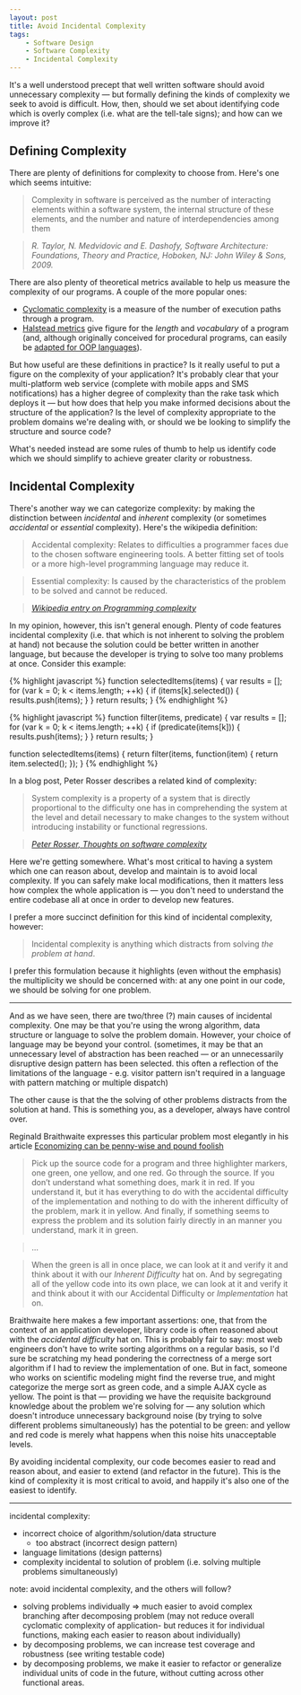 ```yaml
---
layout: post
title: Avoid Incidental Complexity
tags:
    - Software Design
    - Software Complexity
    - Incidental Complexity
---
```


It's a well understood precept that well written software should avoid unnecessary complexity &mdash; but formally defining the kinds of complexity we seek to avoid is difficult. How, then, should we set about identifying code which is overly complex (i.e. what are the tell-tale signs); and how can we improve it?

## Defining Complexity

There are plenty of definitions for complexity to choose from.  Here's one which seems intuitive:

> Complexity in software is perceived as the number of interacting elements within a software system, the internal structure of these elements, and the number and nature of interdependencies among them

> <cite>R. Taylor, N. Medvidovic and E. Dashofy,  *Software Architecture: Foundations, Theory and Practice*, Hoboken, NJ: John Wiley & Sons, 2009.</cite>

There are also plenty of theoretical metrics available to help us measure the complexity of our programs.  A couple of the more popular ones:

* [Cyclomatic complexity](http://en.wikipedia.org/wiki/Cyclomatic_complexity) is a measure of the number of execution paths through a program.
* [Halstead metrics](http://en.wikipedia.org/wiki/Halstead_complexity_measures) give figure for the *length* and *vocabulary* of a program (and, although originally conceived for procedural programs, can easily be [adapted for OOP languages](http://www.virtualmachinery.com/sidebar2.htm)).

But how useful are these definitions in practice?  Is it really useful to put a figure on the complexity of your application?  It's probably clear that your multi-platform web service (complete with mobile apps and SMS notifications) has a higher degree of complexity than the rake task which deploys it &mdash; but how does that help you make informed decisions about the structure of the application?  Is the level of complexity appropriate to the problem domains we're dealing with, or should we be looking to simplify the structure and source code?

What's needed instead are some rules of thumb to help us identify code which we should simplify to achieve greater clarity or robustness.

## Incidental Complexity

There's another way we can categorize complexity: by making the distinction between *incidental* and *inherent* complexity (or sometimes *accidental* or *essential* complexity).  Here's the wikipedia definition:

> Accidental complexity: Relates to difficulties a programmer faces due to the chosen software engineering tools. A better fitting set of tools or a more high-level programming language may reduce it.

> Essential complexity: Is caused by the characteristics of the problem to be solved and cannot be reduced.

> <cite>[Wikipedia entry on *Programming complexity*](http://en.wikipedia.org/wiki/Programming_complexity#Types)</cite>

In my opinion, however, this isn't general enough.  Plenty of code features incidental complexity (i.e. that which is not inherent to solving the problem at hand) not because the solution could be better written in another language, but because the developer is trying to solve too many problems at once.  Consider this example:

{% highlight javascript %}
function selectedItems(items) {
    var results = [];
    for (var k = 0; k < items.length; ++k) {
        if (items[k].selected()) {
            results.push(items);
        }
    }
    return results;
}
{% endhighlight %}

{% highlight javascript %}
function filter(items, predicate) {
    var results = [];
    for (var k = 0; k < items.length; ++k) {
        if (predicate(items[k])) {
            results.push(items);
        }
    }
    return results;
}

function selectedItems(items) {
    return filter(items, function(item) {
        return item.selected();
    });
}
{% endhighlight %}

In a blog post, Peter Rosser describes a related kind of complexity:

> System complexity is a property of a system that is directly proportional to the difficulty one has in comprehending the system at the level and detail necessary to make changes to the system without introducing instability or functional regressions.

> <cite>[Peter Rosser, *Thoughts on software complexity*](http://blogs.msdn.com/b/peterrosser/archive/2006/06/02/softwarecomplexity.aspx)</cite>

Here we're getting somewhere.  What's most critical to having a system which one can reason about, develop and maintain is to avoid local complexity.  If you can safely make local modifications, then it matters less how complex the whole application is &mdash; you don't need to understand the entire codebase all at once in order to develop new features.

I prefer a more succinct definition for this kind of incidental complexity, however:

> Incidental complexity is anything which distracts from solving *the problem at hand*.

I prefer this formulation because it highlights (even without the emphasis) the multiplicity we should be concerned with: at any one point in our code, we should be solving for one problem.

---

And as we have seen, there are two/three (?) main causes of incidental complexity.  One may be that you're using the wrong algorithm, data structure or language to solve the problem domain.  However, your choice of language may be beyond your control.  (sometimes, it may be that an unnecessary level of abstraction has been reached &mdash; or an unnecessarily disruptive design pattern has been selected.  this often a reflection of the limitations of the language - e.g. visitor pattern isn't required in a language with pattern matching or multiple dispatch)

The other cause is that the the solving of other problems distracts from the solution at hand.  This is something you, as a developer, always have control over.

Reginald Braithwaite expresses this particular problem most elegantly in his article [Economizing can be penny-wise and pound foolish](http://weblog.raganwald.com/2006/12/economizing-can-be-penny-wise-and.html)

> Pick up the source code for a program and three highlighter markers, one green, one yellow, and one red. Go through the source. If you don’t understand what something does, mark it in red. If you understand it, but it has everything to do with the accidental difficulty of the implementation and nothing to do with the inherent difficulty of the problem, mark it in yellow. And finally, if something seems to express the problem and its solution fairly directly in an manner you understand, mark it in green.

> ...

> When the green is all in once place, we can look at it and verify it and think about it with our *Inherent Difficulty* hat on. And by segregating all of the yellow code into its own place, we can look at it and verify it and think about it with our Accidental Difficulty or *Implementation* hat on.

Braithwaite here makes a few important assertions: one, that from the context of an application developer, library code is often reasoned about with the *accidental difficulty* hat on.  This is probably fair to say: most web engineers don't have to write sorting algorithms on a regular basis, so I'd sure be scratching my head pondering the correctness of a merge sort algorithm if I had to review the implementation of one.  But in fact, someone who works on scientific modeling might find the reverse true, and might categorize the merge sort as green code, and a simple AJAX cycle as yellow.  The point is that &mdash; providing we have the requisite background knowledge about the problem we're solving for &mdash; any solution which doesn't introduce unnecessary background noise (by trying to solve different problems simultaneously) has the potential to be green: and yellow and red code is merely what happens when this noise hits unacceptable levels.


By avoiding incidental complexity, our code becomes easier to read and reason about, and easier to extend (and refactor in the future).  This is the kind of complexity it is most critical to avoid, and happily it's also one of the easiest to identify.


---
incidental complexity:
- incorrect choice of algorithm/solution/data structure
  - too abstract (incorrect design pattern)
- language limitations (design patterns)
- complexity incidental to solution of problem (i.e. solving multiple problems simultaneously)

note: avoid incidental complexity, and the others will follow?
- solving problems individually => much easier to avoid complex branching after decomposing problem (may not reduce overall cyclomatic complexity of application- but reduces it for individual functions, making each easier to reason about individually)
- by decomposing problems, we can increase test coverage and robustness (see writing testable code)
- by decomposing problems, we make it easier to refactor or generalize individual units of code in the future, without cutting across other functional areas.
